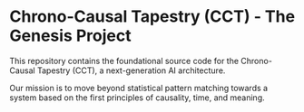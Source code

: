 
# Chrono-Causal Tapestry (CCT) - The Genesis Project

This repository contains the foundational source code for the Chrono-Causal Tapestry (CCT), a next-generation AI architecture.

Our mission is to move beyond statistical pattern matching towards a system based on the first principles of causality, time, and meaning.
